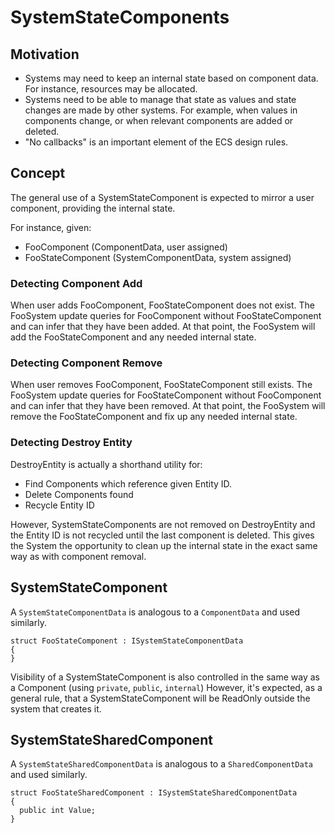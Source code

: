 # SystemStateComponents

## Motivation

- Systems may need to keep an internal state based on component data. For instance, resources may be allocated. 
- Systems need to be able to manage that state as values and state changes are made by other systems. For example, when values in components change, or when relevant components are added or deleted.
- "No callbacks" is an important element of the ECS design rules.

## Concept

The general use of a SystemStateComponent is expected to mirror a user component, providing the internal state.

For instance, given:
- FooComponent (ComponentData, user assigned)
- FooStateComponent (SystemComponentData, system assigned)

### Detecting Component Add

When user adds FooComponent, FooStateComponent does not exist. The FooSystem update queries for FooComponent without FooStateComponent and can infer that they have been added. At that point, the FooSystem will add the FooStateComponent and any needed internal state. 

### Detecting Component Remove

When user removes FooComponent, FooStateComponent still exists. The FooSystem update queries for FooStateComponent without FooComponent and can infer that they have been removed. At that point, the FooSystem will remove the FooStateComponent and fix up any needed internal state. 

### Detecting Destroy Entity

DestroyEntity is actually a shorthand utility for:
- Find Components which reference given Entity ID.
- Delete Components found
- Recycle Entity ID

However, SystemStateComponents are not removed on DestroyEntity and the Entity ID is not recycled until the last component is deleted. This gives the System the opportunity to clean up the internal state in the exact same way as with component removal.

## SystemStateComponent

A `SystemStateComponentData` is analogous to a `ComponentData` and used similarly.

```
struct FooStateComponent : ISystemStateComponentData
{
}
```

Visibility of a SystemStateComponent is also controlled in the same way as a Component (using `private`, `public`, `internal`) However, it's expected, as a general rule, that a SystemStateComponent will be ReadOnly outside the system that creates it.

## SystemStateSharedComponent

A `SystemStateSharedComponentData` is analogous to a `SharedComponentData` and used similarly.

```
struct FooStateSharedComponent : ISystemStateSharedComponentData
{
  public int Value;
}
```



